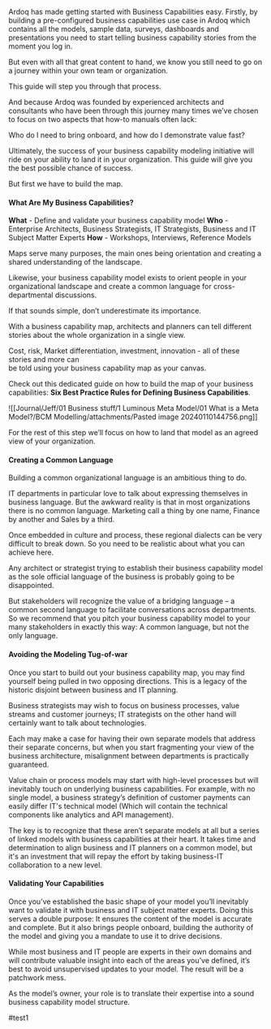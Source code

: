 Ardoq has made getting started with Business Capabilities easy. Firstly, by building a pre-configured business capabilities use case in Ardoq which contains all the models, sample data, surveys, dashboards and presentations you need to start telling business capability stories from the moment you log in.

But even with all that great content to hand, we know you still need to go on a journey within your own team or organization.

This guide will step you through that process.

And because Ardoq was founded by experienced architects and consultants who have been through this journey many times we’ve chosen to focus on two aspects that how-to manuals often lack:

Who do I need to bring onboard, and how do I demonstrate value fast?

Ultimately, the success of your business capability modeling initiative will ride on your ability to land it in your organization. This guide will give you the best possible chance of success.

But first we have to build the map.

#### What Are My Business Capabilities?

**What** - Define and validate your business capability model
**Who** - Enterprise Architects, Business Strategists, IT Strategists, Business and IT Subject Matter Experts
**How** - Workshops, Interviews, Reference Models

Maps serve many purposes, the main ones being orientation and creating a shared understanding of the landscape.

Likewise, your business capability model exists to orient people in your organizational landscape and create a common language for cross-departmental discussions.

If that sounds simple, don’t underestimate its importance.

With a business capability map, architects and planners can tell different stories about the whole organization in a single view.

Cost, risk, Market differentiation, investment, innovation - all of these stories and more can  
be told using your business capability map as your canvas.

Check out this dedicated guide on how to build the map of your business capabilities: **Six Best Practice Rules for Defining Business Capabilities**.

![[Journal/Jeff/01 Business stuff/1 Luminous Meta Model/01 What is a Meta Model?/BCM Modelling/attachments/Pasted image 20240110144756.png]]

For the rest of this step we’ll focus on how to land that model as an agreed view of your organization.

#### Creating a Common Language

Building a common organizational language is an ambitious thing to do.

IT departments in particular love to talk about expressing themselves in business language. But the awkward reality is that in most organizations there is no common language. Marketing call a thing by one name, Finance by another and Sales by a third.

Once embedded in culture and process, these regional dialects can be very difficult to break down. So you need to be realistic about what you can achieve here.

Any architect or strategist trying to establish their business capability model as the sole official language of the business is probably going to be disappointed.

But stakeholders will recognize the value of a bridging language – a common second language to facilitate conversations across departments. So we recommend that you pitch your business capability model to your many stakeholders in exactly this way: A common language, but not the only language.

#### Avoiding the Modeling Tug-of-war

Once you start to build out your business capability map, you may find yourself being pulled in two opposing directions. This is a legacy of the historic disjoint between business and IT planning.

Business strategists may wish to focus on business processes, value streams and customer journeys; IT strategists on the other hand will certainly want to talk about technologies.

Each may make a case for having their own separate models that address their separate concerns, but when you start fragmenting your view of the business architecture, misalignment between departments is practically guaranteed.

Value chain or process models may start with high-level processes but will inevitably touch on underlying business capabilities. For example, with no single model, a business strategy’s definition of customer payments can easily differ IT's technical model (Which will contain the technical components like analytics and API management).

The key is to recognize that these aren’t separate models at all but a series of linked models with business capabilities at their heart. It takes time and determination to align business and IT planners on a common model, but it's an investment that will repay the effort by taking business-IT collaboration to a new level.

#### Validating Your Capabilities
Once you’ve established the basic shape of your model you’ll inevitably want to validate it with business and IT subject matter experts. Doing this serves a double purpose: It ensures the content of the model is accurate and complete. But it also brings people onboard, building the authority of the model and giving you a mandate to use it to drive decisions.

While most business and IT people are experts in their own domains and will contribute valuable insight into each of the areas you’ve defined, it’s best to avoid unsupervised updates to your model. The result will be a patchwork mess.

As the model’s owner, your role is to translate their expertise into a sound business capability model structure.


#test1 